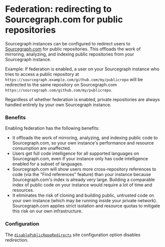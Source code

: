 # Federation: redirecting to Sourcegraph.com for public repositories

Sourcegraph instances can be configured to redirect users to [Sourcegraph.com](https://sourcegraph.com) for public repositories. This offloads the work of mirroring, analyzing, and indexing public repositories from your Sourcegraph instance.

Example: If federation is enabled, a user on your Sourcegraph instance who tries to access a public repository at `https://sourcegraph.example.com/github.com/my/publicrepo` will be redirected to the same repository on Sourcegraph.com `https://sourcegraph.com/github.com/my/publicrepo`.

Regardless of whether federation is enabled, private repositories are always handled entirely by your own Sourcegraph instance.

### Benefits

Enabling federation has the following benefits:

- It offloads the work of mirroring, analyzing, and indexing public code to Sourcegraph.com, so your own instance's performance and resource consumption are unaffected.
- Users get full code intelligence for all supported languages on Sourcegraph.com, even if your instance only has code intelligence enabled for a subset of languages.
- Sourcegraph.com will show users more cross-repository references to code (via the "Find references" feature) than your instance because Sourcegraph.com's index is already very large. Building a comparable index of public code on your instance would require a lot of time and resources.
- It eliminates the risk of cloning and building public, untrusted code on your own instance (which may be running inside your private network). Sourcegraph.com applies strict isolation and resource quotas to mitigate this risk on our own infrastructure.

### Configuration

The [`disablePublicRepoRedirects`](../site_config/all.md#disablepublicreporedirects-boolean) site configuration option disables redirection.
